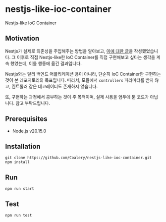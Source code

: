 # nestjs-like-ioc-container

Nestjs-like IoC Container

## Motivation

Nestjs가 실제로 의존성을 주입해주는 방법을 알아보고, [이에 대한 글](https://velog.io/@coalery/nest-injection-how)을 작성했었습니다. 그 이후로 직접 Nestjs-like한 IoC Container를 직접 구현해보고 싶다는 생각을 계속 했었는데, 이를 행동에 옮긴 결과입니다.

Nestjs와는 달리 백엔드 어플리케이션 용이 아니라, 단순히 IoC Container만 구현하는 것이 본 레포지토리의 목표입니다. 따라서, 모듈에서 `controllers` 파라미터를 받지 않고, 컨트롤러 같은 데코레이터도 존재하지 않습니다.

또, 구현하는 과정에서 공부하는 것이 주 목적이며, 실제 사용을 염두에 둔 코드가 아닙니다. 참고 부탁드립니다.

## Prerequisites

- Node.js v20.15.0

## Installation

```shell
git clone https://github.com/Coalery/nestjs-like-ioc-container.git
npm install
```

## Run

```shell
npm run start
```

## Test

```shell
npm run test
```
